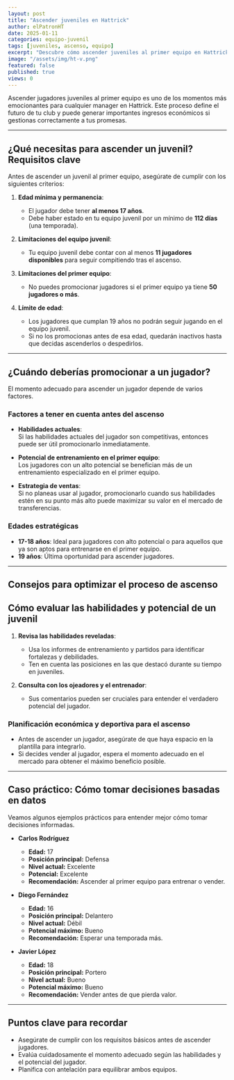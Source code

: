 ```yaml
---
layout: post
title: "Ascender juveniles en Hattrick"
author: elPatronHT
date: 2025-01-11
categories: equipo-juvenil
tags: [juveniles, ascenso, equipo]
excerpt: "Descubre cómo ascender juveniles al primer equipo en Hattrick con esta guía detallada. Aprende los requisitos, cuándo promocionarlos y cómo maximizar su potencial y valor."
image: "/assets/img/ht-v.png"
featured: false
published: true
views: 0
---
```


Ascender jugadores juveniles al primer equipo es uno de los momentos más emocionantes para cualquier manager en Hattrick. Este proceso define el futuro de tu club y puede generar importantes ingresos económicos si gestionas correctamente a tus promesas.

---

## ¿Qué necesitas para ascender un juvenil? Requisitos clave

Antes de ascender un juvenil al primer equipo, asegúrate de cumplir con los siguientes criterios:

1. **Edad mínima y permanencia**:

   - El jugador debe tener **al menos 17 años**.
   - Debe haber estado en tu equipo juvenil por un mínimo de **112 días** (una temporada).

2. **Limitaciones del equipo juvenil**:

   - Tu equipo juvenil debe contar con al menos **11 jugadores disponibles** para seguir compitiendo tras el ascenso.

3. **Limitaciones del primer equipo**:

   - No puedes promocionar jugadores si el primer equipo ya tiene **50 jugadores o más**.

4. **Límite de edad**:
   - Los jugadores que cumplan 19 años no podrán seguir jugando en el equipo juvenil.
   - Si no los promocionas antes de esa edad, quedarán inactivos hasta que decidas ascenderlos o despedirlos.

---

## ¿Cuándo deberías promocionar a un jugador?

El momento adecuado para ascender un jugador depende de varios factores.

### Factores a tener en cuenta antes del ascenso

- **Habilidades actuales**:  
   Si las habilidades actuales del jugador son competitivas, entonces puede ser útil promocionarlo inmediatamente.

- **Potencial de entrenamiento en el primer equipo**:  
   Los jugadores con un alto potencial se benefician más de un entrenamiento especializado en el primer equipo.

- **Estrategia de ventas**:  
   Si no planeas usar al jugador, promocionarlo cuando sus habilidades estén en su punto más alto puede maximizar su valor en el mercado de transferencias.

### Edades estratégicas

- **17-18 años**: Ideal para jugadores con alto potencial o para aquellos que ya son aptos para entrenarse en el primer equipo.
- **19 años**: Última oportunidad para ascender jugadores.

---

## Consejos para optimizar el proceso de ascenso

## Cómo evaluar las habilidades y potencial de un juvenil

1. **Revisa las habilidades reveladas**:

   - Usa los informes de entrenamiento y partidos para identificar fortalezas y debilidades.
   - Ten en cuenta las posiciones en las que destacó durante su tiempo en juveniles.

2. **Consulta con los ojeadores y el entrenador**:
   - Sus comentarios pueden ser cruciales para entender el verdadero potencial del jugador.

### Planificación económica y deportiva para el ascenso

- Antes de ascender un jugador, asegúrate de que haya espacio en la plantilla para integrarlo.
- Si decides vender al jugador, espera el momento adecuado en el mercado para obtener el máximo beneficio posible.

---

## Caso práctico: Cómo tomar decisiones basadas en datos

Veamos algunos ejemplos prácticos para entender mejor cómo tomar decisiones informadas.

- **Carlos Rodríguez**

  - **Edad:** 17
  - **Posición principal:** Defensa
  - **Nivel actual:** Excelente
  - **Potencial:** Excelente
  - **Recomendación:** Ascender al primer equipo para entrenar o vender.

- **Diego Fernández**

  - **Edad:** 16
  - **Posición principal:** Delantero
  - **Nivel actual:** Débil
  - **Potencial máximo:** Bueno
  - **Recomendación:** Esperar una temporada más.

- **Javier López**
  - **Edad:** 18
  - **Posición principal:** Portero
  - **Nivel actual:** Bueno
  - **Potencial máximo:** Bueno
  - **Recomendación:** Vender antes de que pierda valor.

---

## Puntos clave para recordar

- Asegúrate de cumplir con los requisitos básicos antes de ascender jugadores.
- Evalúa cuidadosamente el momento adecuado según las habilidades y el potencial del jugador.
- Planifica con antelación para equilibrar ambos equipos.
